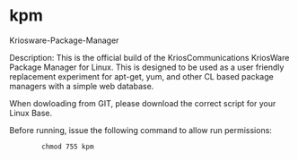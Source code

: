 # kpm
Kriosware-Package-Manager

Description: This is the official build of the KriosCommunications KriosWare Package Manager for Linux. This is designed to be used as a user
                friendly replacement experiment for apt-get, yum, and other CL based package managers with a simple web database.
                
When dowloading from GIT, please download the correct script for your Linux Base.

Before running, issue the following command to allow run permissions:

            chmod 755 kpm